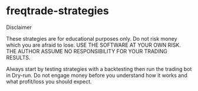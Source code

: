 # freqtrade-strategies

Disclaimer

These strategies are for educational purposes only. Do not risk money which you are afraid to lose. USE THE SOFTWARE AT YOUR OWN RISK. THE AUTHOR ASSUME NO RESPONSIBILITY FOR YOUR TRADING RESULTS.

Always start by testing strategies with a backtesting then run the trading bot in Dry-run. Do not engage money before you understand how it works and what profit/loss you should expect.
